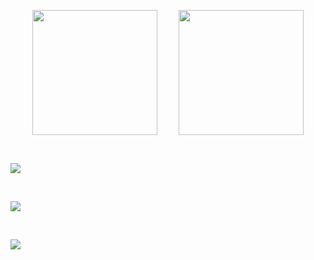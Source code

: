 <p style="display:flex;justify-content:space-evenly;">
  <img src="https://raw.githubusercontent.com/oxc-project/oxc-assets/main/logo-square.png" width="200" />
  <img src="https://raw.githubusercontent.com/oxc-project/oxc-assets/main/logo-round.png" width="200" />
</p>

<br />

<p><img src="https://raw.githubusercontent.com/oxc-project/oxc-assets/main/preview-white.png" /></p>

<br />

<p><img src="https://raw.githubusercontent.com/oxc-project/oxc-assets/main/preview-dark-transparent.png" /></p>

<br />

<p><img src="https://raw.githubusercontent.com/oxc-project/oxc-assets/main/preview-dark.png" /></p>

